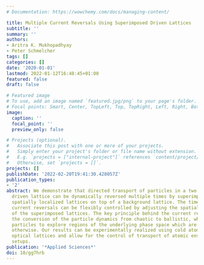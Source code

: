 ```yaml
---
# Documentation: https://wowchemy.com/docs/managing-content/

title: Multiple Current Reversals Using Superimposed Driven Lattices
subtitle: ''
summary: ''
authors:
- Aritra K. Mukhopadhyay
- Peter Schmelcher
tags: []
categories: []
date: '2020-01-01'
lastmod: 2022-01-12T16:48:45+01:00
featured: false
draft: false

# Featured image
# To use, add an image named `featured.jpg/png` to your page's folder.
# Focal points: Smart, Center, TopLeft, Top, TopRight, Left, Right, BottomLeft, Bottom, BottomRight.
image:
  caption: ''
  focal_point: ''
  preview_only: false

# Projects (optional).
#   Associate this post with one or more of your projects.
#   Simply enter your project's folder or file name without extension.
#   E.g. `projects = ["internal-project"]` references `content/project/deep-learning/index.md`.
#   Otherwise, set `projects = []`.
projects: []
publishDate: '2022-02-20T19:41:30.428057Z'
publication_types:
- '2'
abstract: We demonstrate that directed transport of particles in a two dimensional
  driven lattice can be dynamically reversed multiple times by superimposing additional
  spatially localized lattices on top of a background lattice. The timescales of such
  current reversals can be flexibly controlled by adjusting the spatial locations
  of the superimposed lattices. The key principle behind the current reversals is
  the conversion of the particle dynamics from chaotic to ballistic, which allow the
  particles to explore regions of the underlying phase space which are inaccessible
  otherwise. Our results can be experimentally realized using cold atoms in driven
  optical lattices and allow for the control of transport of atomic ensembles in such
  setups.
publication: '*Applied Sciences*'
doi: 10/gg7hrb
---
```

